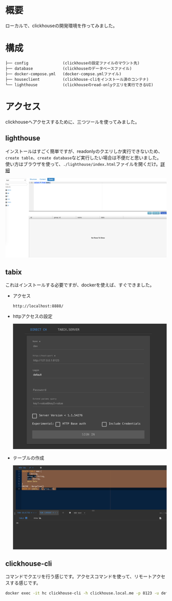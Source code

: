 # 概要

ローカルで、clickhouseの開発環境を作ってみました。

# 構成

```base
├── config               (clickhouseの設定ファイルのマウント先)
├── database             (clickhouseのデータベースファイル)
├── docker-compose.yml   (docker-compse.ymlファイル)
├── houseclient          (clickhouse-cliをインストール済のコンテナ)
└── lighthouse           (clickhouseのread-onlyクエリを実行できるUI)
```

# アクセス
  clickhouseへアクセスするために、三つツールを使ってみました。

## lighthouse
 インストールはすごく簡単ですが、readonlyのクエリしか実行できないため、`create table`、`create database`など実行したい場合は不便だと思いました。
 使い方はブラウザを使って、`./lighthouse/index.html`ファイルを開くだけ。[詳細](./lighthouse/README.md)

 ![LightHouse](/doc/lighthouse.png)

## tabix
  これはインストールする必要ですが、dockerを使えば、すぐできました。

* アクセス
  ```
  http://localhost:8888/
  ```
* httpアクセスの設定

  ![taxi](/doc/taxi-access.png)

* テーブルの作成

  ![taxi](/doc/taxi.png)

## clickhouse-cli
  コマンドでクエリを行う感じです。アクセスコマンドを使って、リモートアクセスする感じです。

  ```bash
  docker exec -it hc clickhouse-cli -h clickhouse.local.me -p 8123 -u default
  ```

